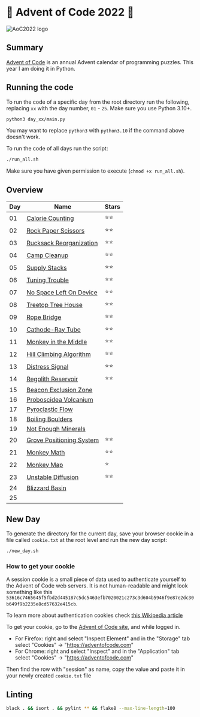 # 🎄 Advent of Code 2022 🎄

![AoC2022 logo](https://raw.githubusercontent.com/orfeasa/advent-of-code-2022/master/header.png)

## Summary

[Advent of Code](http://adventofcode.com/) is an annual Advent calendar of programming puzzles.
This year I am doing it in Python.

## Running the code

To run the code of a specific day from the root directory run the following, replacing `xx` with the day number, `01` - `25`. Make sure you use Python 3.10+.

```sh
python3 day_xx/main.py
```

You may want to replace `python3` with `python3.10` if the command above doesn't work.

To run the code of all days run the script:

```sh
./run_all.sh
```

Make sure you have given permission to execute (`chmod +x run_all.sh`).

## Overview

| Day | Name                                                            | Stars |
| --- | --------------------------------------------------------------- | ----- |
| 01  | [Calorie Counting](https://adventofcode.com/2022/day/1)         | ⭐⭐    |
| 02  | [Rock Paper Scissors](https://adventofcode.com/2022/day/2)      | ⭐⭐    |
| 03  | [Rucksack Reorganization](https://adventofcode.com/2022/day/3)  | ⭐⭐    |
| 04  | [Camp Cleanup](https://adventofcode.com/2022/day4)              | ⭐⭐    |
| 05  | [Supply Stacks](https://adventofcode.com/2022/day5)             | ⭐⭐    |
| 06  | [Tuning Trouble](https://adventofcode.com/2022/day6)            | ⭐⭐    |
| 07  | [No Space Left On Device](https://adventofcode.com/2022/day7)   | ⭐⭐    |
| 08  | [Treetop Tree House](https://adventofcode.com/2022/day8)        | ⭐⭐    |
| 09  | [Rope Bridge](https://adventofcode.com/2022/day9)               | ⭐⭐    |
| 10  | [Cathode-Ray Tube](https://adventofcode.com/2022/day10)         | ⭐⭐    |
| 11  | [Monkey in the Middle](https://adventofcode.com/2022/day11)     | ⭐⭐    |
| 12  | [Hill Climbing Algorithm](https://adventofcode.com/2022/day12)  | ⭐⭐    |
| 13  | [Distress Signal](https://adventofcode.com/2022/day13)          | ⭐⭐    |
| 14  | [Regolith Reservoir](https://adventofcode.com/2022/day14)       | ⭐⭐    |
| 15  | [Beacon Exclusion Zone](https://adventofcode.com/2022/day15)    |       |
| 16  | [Proboscidea Volcanium](https://adventofcode.com/2022/day16)    |       |
| 17  | [Pyroclastic Flow](https://adventofcode.com/2022/day17)         |       |
| 18  | [Boiling Boulders](https://adventofcode.com/2022/day18)         |       |
| 19  | [Not Enough Minerals](https://adventofcode.com/2022/day19)      |       |
| 20  | [Grove Positioning System](https://adventofcode.com/2022/day20) | ⭐⭐    |
| 21  | [Monkey Math](https://adventofcode.com/2022/day21)              | ⭐⭐    |
| 22  | [Monkey Map](https://adventofcode.com/2022/day22)               | ⭐     |
| 23  | [Unstable Diffusion](https://adventofcode.com/2022/day23)       | ⭐⭐    |
| 24  | [Blizzard Basin](https://adventofcode.com/2022/day24)           |       |
| 25  |                                                                 |       |

## New Day

To generate the directory for the current day, save your browser cookie in a file called `cookie.txt` at the root level and run the new day script:

```sh
./new_day.sh
```

### How to get your cookie

A session cookie is a small piece of data used to authenticate yourself to the
Advent of Code web servers. It is not human-readable and might look something
like this `53616c7465645f5fbd2d445187c5dc5463efb7020021c273c3d604b5946f9e87e2dc30b649f9b2235e8cd57632e415cb`.

To learn more about authentication cookies check [this Wikipedia article](https://en.wikipedia.org/wiki/HTTP_cookie)

To get your cookie, go to the [Advent of Code site](https://adventofcode.com/), and while logged in.

- For Firefox: right and select "Inspect Element" and in the "Storage" tab select "Cookies" → "https://adventofcode.com"
- For Chrome: right and select "Inspect" and in the "Application" tab select "Cookies" → "https://adventofcode.com"

Then find the row with "session" as name, copy the value and paste it in your newly created `cookie.txt` file

## Linting

```sh
black . && isort . && pylint ** && flake8 --max-line-length=100
```
